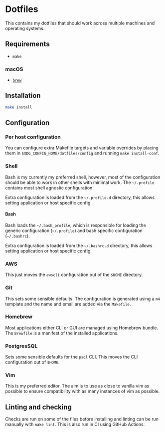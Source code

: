 # Dotfiles

This contains my dotfiles that should work across multiple machines and
operating systems.

## Requirements

- `make`

### macOS

- [`brew`](https://brew.sh)

## Installation

```sh
make install
```

## Configuration

### Per host configuration

You can configure extra Makefile targets and variable overrides by placing them
in `$XDG_CONFIG_HOME/dotfiles/config` and running `make install-conf`.

### Shell

Bash is my currently my preferred shell, however, most of the configuration
should be able to work in other shells with minimal work.  The `~/.profile`
contains most shell agnostic configuration.

Extra configuration is loaded from the `~/.profile.d` directory, this allows
setting application or host specific config.

#### Bash

Bash loads the `~/.bash_profile`, which is responsible for loading the generic
configuration (`~/.profile`) and bash specific configuration (`~/.bashrc`).

Extra configuration is loaded from the `~/.bashrc.d` directory, this allows
setting application or host specific config.

### AWS

This just moves the `awscli` configuration out of the `$HOME` directory.

### Git

This sets some sensible defaults. The configuration is generated using a `m4`
template and the name and email are added via the `Makefile`.

### Homebrew

Most applications either CLI or GUI are managed using Homebrew bundle.  The
`Brewfile` is a manifest of the installed applications.

### PostgresSQL

Sets some sensible defaults for the `psql` CLI.  This moves the CLI
configuration out of `$HOME`.

### Vim

This is my preferred editor.  The aim is to use as close to vanilla vim as
possible to ensure compatibility with as many instances of vim as possible.

## Linting and checking

Checks are run on some of the files before installing and linting can be run
manually with `make lint`.  This is also run in CI using GitHub Actions.
